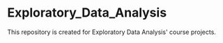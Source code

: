 # Exploratory_Data_Analysis
This repository is created for Exploratory Data Analysis' course projects. 
